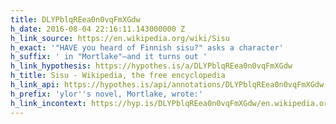 ```yaml
---
title: DLYPblqREea0n0vqFmXGdw
h_date: 2016-08-04 22:16:11.143000000 Z
h_link_source: https://en.wikipedia.org/wiki/Sisu
h_exact: '"HAVE you heard of Finnish sisu?" asks a character'
h_suffix: ' in "Mortlake"—and it turns out '
h_link_hypothesis: https://hypothes.is/a/DLYPblqREea0n0vqFmXGdw
h_title: Sisu - Wikipedia, the free encyclopedia
h_link_api: https://hypothes.is/api/annotations/DLYPblqREea0n0vqFmXGdw
h_prefix: 'ylor''s novel, Mortlake, wrote:'
h_link_incontext: https://hyp.is/DLYPblqREea0n0vqFmXGdw/en.wikipedia.org/wiki/Sisu
---
```



